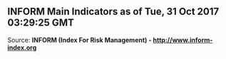 ## INFORM Main Indicators as of Tue, 31 Oct 2017 03:29:25 GMT

Source: **INFORM (Index For Risk Management) - http://www.inform-index.org**